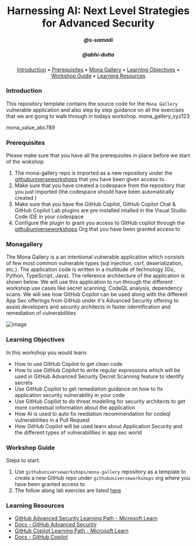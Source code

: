 <h1 align="center">Harnessing AI: Next Level Strategies for Advanced Security</h1>
<h5 align="center">@s-samadi</h3>
<h5 align="center">@abhi-dutta</h3>

<p align="center">
  <a href="#introduction">Introduction</a> •
  <a href="#prerequisites">Prerequisites</a> •
  <a href="#monagallery">Mona Gallery</a> •  
  <a href="#learning-objectives">Learning Objectives</a> •
  <a href="#workshop-guide">Workshop Guide</a> •
  <a href="#learning-resources">Learning Resources</a>
</p>



### Introduction

This repository template contains the source code for the `Mona Gallery` vulnerable application and also step by step guidance on all the exercises that we are going to walk through in todays workshop.
mona_gallery_xyz123

mona_value_abc789

### Prerequisites

Please make sure that you have all the prerequisites in place before we start of the wokshop

1) The mona-gallery repo is imported as a new repository under the [githubuniverseworkshops](https://github.com/githubuniverseworkshops) that you have been given access to
2) Make sure that you have created a codespace from the repository that you just imported (the codespace should have been automatically created )
3) Make sure that you have the GitHub Copilot, GitHub Copilot Chat & GitHub Copilot Lab plugins are pre installed intalled in the Visual Studio Code IDE in your codespace
4) Configure the plugin to grant you access to GitHub copilot through the [githubuniverseworkshops](https://github.com/githubuniverseworkshops) Org that you have been granted access to


### Monagallery

The Mona Gallery is a an intentional vulnerable application which consists of few most common vulnerable types (sql injection, csrf, deserialization, etc.). The application code is written in a multitude of technology (Go, Python, TypeScript, Java). The reference architecture of the application is shown below. We will use this application to run through the different workshop use cases like secret scanning, CodeQL analysis, dependency scans. We will see how GitHub Copilot can be used along with the different App Sec offerings from GitHub under it's Advanced Security offering to assist developers and security architects in faster iidentification and remediation of vulnerabilities

![image](https://github.com/octodemo/universe-wip/assets/79184790/34600cdc-5dde-4dc4-9a68-8e31709c1ec0)

### Learning Objectives

In this workshop you would learn:
  - How to use GitHub Copilot to get clean code
  - How to use GitHub Copilot to write regular expressions which will be used in GitHub Advanced Security Decret Scanning feature to identify secrets
  - Use GitHub Copilot to get remediation guidance on how to fix application security vulnerability in your code
  - Use GitHub Copilot to do threat modelling for security architects to get more contextual information about the application
  - How AI is used to auto fix reediation recommendation for codeql vulnerabilities in a Pull Request
  - How GitHub Copilot will be used learn about Application Security and the different types of vulnerabilities in app sec world

### Workshop Guide

Steps to start:

1. Use `githubuniverseworkshops/mona-gallery` repository as a template to create a new GitHub repo under `githubuniverseworkshops` org where you have been granted access to
2. The follow along lab exercies are listed [here](/Exercise.md) 

### Learning Resources

  - [GitHub Advanced Security Learning Path - Microsoft Learn](https://learn.microsoft.com/en-us/collections/rqymc6yw8q5rey)
  - [Docs - GitHub Advanced Security](https://docs.github.com/en/enterprise-cloud@latest/get-started/learning-about-github/about-github-advanced-security)
  - [GitHub Copilot Learning Path - Microsoft Learn](https://learn.microsoft.com/en-us/training/modules/introduction-to-github-copilot/)
  - [Docs - GitHub Copilot](https://docs.github.com/en/copilot)
